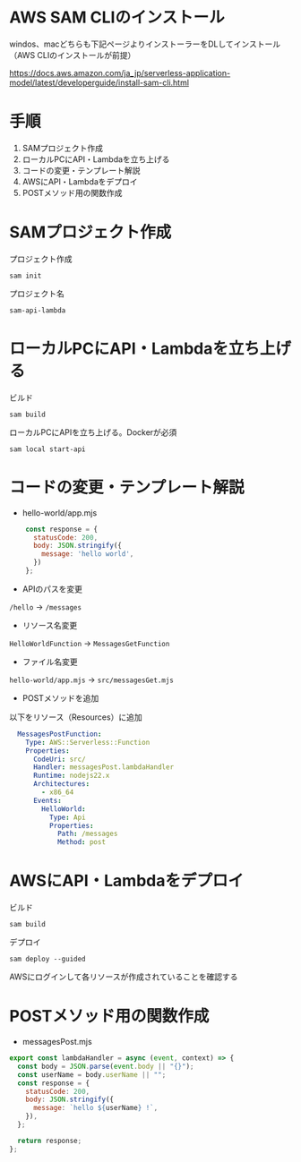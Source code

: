 # AWS SAM CLIのインストール

windos、macどちらも下記ページよりインストーラーをDLしてインストール（AWS CLIのインストールが前提）

https://docs.aws.amazon.com/ja_jp/serverless-application-model/latest/developerguide/install-sam-cli.html

# 手順

1. SAMプロジェクト作成
1. ローカルPCにAPI・Lambdaを立ち上げる
1. コードの変更・テンプレート解説
1. AWSにAPI・Lambdaをデプロイ
1. POSTメソッド用の関数作成

# SAMプロジェクト作成

プロジェクト作成
 
```
sam init
```

プロジェクト名

```
sam-api-lambda
```

# ローカルPCにAPI・Lambdaを立ち上げる

ビルド

```
sam build
```

ローカルPCにAPIを立ち上げる。Dockerが必須

```
sam local start-api
```

# コードの変更・テンプレート解説

- hello-world/app.mjs

```js
    const response = {
      statusCode: 200,
      body: JSON.stringify({
        message: 'hello world',
      })
    };
```

- APIのパスを変更

`/hello` → `/messages`

- リソース名変更

`HelloWorldFunction` → `MessagesGetFunction`

- ファイル名変更

`hello-world/app.mjs` → `src/messagesGet.mjs`

- POSTメソッドを追加

以下をリソース（Resources）に追加

```yaml
  MessagesPostFunction:
    Type: AWS::Serverless::Function
    Properties:
      CodeUri: src/
      Handler: messagesPost.lambdaHandler
      Runtime: nodejs22.x
      Architectures:
        - x86_64
      Events:
        HelloWorld:
          Type: Api
          Properties:
            Path: /messages
            Method: post
```

# AWSにAPI・Lambdaをデプロイ

ビルド

```
sam build
```

デプロイ

```
sam deploy --guided
```

AWSにログインして各リソースが作成されていることを確認する

# POSTメソッド用の関数作成



- messagesPost.mjs

```js
export const lambdaHandler = async (event, context) => {
  const body = JSON.parse(event.body || "{}");
  const userName = body.userName || "";
  const response = {
    statusCode: 200,
    body: JSON.stringify({
      message: `hello ${userName} !`,
    }),
  };

  return response;
};
```